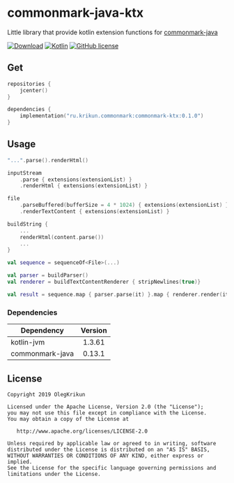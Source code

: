 # commonmark-java-ktx

Little library that provide kotlin extension functions for [commonmark-java](https://github.com/atlassian/commonmark-java)

[![Download](https://api.bintray.com/packages/olegkrikun/maven/commonmark-ktx/images/download.svg)](https://bintray.com/olegkrikun/maven/commonmark-ktx/_latestVersion)
[![Kotlin](https://img.shields.io/badge/Kotlin-1.3.61-orange.svg)](https://kotlinlang.org/)
[![GitHub license](https://img.shields.io/badge/license-Apache%20License%202.0-green.svg?style=flat)](https://www.apache.org/licenses/LICENSE-2.0)

## Get

```kotlin
repositories {
    jcenter()
}

dependencies {
    implementation("ru.krikun.commonmark:commonmark-ktx:0.1.0")
}
```

## Usage

```kotlin
"...".parse().renderHtml()
```

```kotlin
inputStream
    .parse { extensions(extensionList) }
    .renderHtml { extensions(extensionList) }
```

```kotlin
file
    .parseBuffered(bufferSize = 4 * 1024) { extensions(extensionList) }
    .renderTextContent { extensions(extensionList) }
```

```kotlin
buildString { 
    ...
    renderHtml(content.parse())
    ...
}
```

```kotlin
val sequence = sequenceOf<File>(...)

val parser = buildParser()
val renderer = buildTextContentRenderer { stripNewlines(true)}

val result = sequence.map { parser.parse(it) }.map { renderer.render(it }
```

### Dependencies
Dependency      | Version
--------------- | :----:
kotlin-jvm      | 1.3.61
commonmark-java | 0.13.1

## License

```
Copyright 2019 OlegKrikun

Licensed under the Apache License, Version 2.0 (the "License");
you may not use this file except in compliance with the License.
You may obtain a copy of the License at

   http://www.apache.org/licenses/LICENSE-2.0

Unless required by applicable law or agreed to in writing, software
distributed under the License is distributed on an "AS IS" BASIS,
WITHOUT WARRANTIES OR CONDITIONS OF ANY KIND, either express or implied.
See the License for the specific language governing permissions and
limitations under the License.
```
